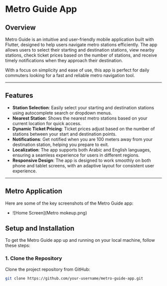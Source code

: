# Metro Guide App

## Overview
Metro Guide is an intuitive and user-friendly mobile application built with Flutter, designed to help users navigate metro stations efficiently. The app allows users to select their starting and destination stations, view nearby stations, check ticket prices based on the number of stations, and receive timely notifications when they approach their destination.

With a focus on simplicity and ease of use, this app is perfect for daily commuters looking for a fast and reliable metro navigation tool.

---

## Features

- **Station Selection**: Easily select your starting and destination stations using autocomplete search or dropdown menus.
- **Nearest Station**: Shows the nearest metro stations based on your current location for quick access.
- **Dynamic Ticket Pricing**: Ticket prices adjust based on the number of stations between your start and destination points.
- **Notifications**: Get notified when you are 100 meters away from your destination station, helping you prepare to exit.
- **Localization**: The app supports both Arabic and English languages, ensuring a seamless experience for users in different regions.
- **Responsive Design**: The app is designed to work smoothly on both phone and tablet screens, with an adaptive layout for consistent user experience.

---

## Metro Application 

Here are some of the key screenshots of the Metro Guide app:

   - ![Home Screen](Metro mokeup.png)



## Setup and Installation

To get the Metro Guide app up and running on your local machine, follow these steps:

### 1. Clone the Repository

Clone the project repository from GitHub:

```bash
git clone https://github.com/your-username/metro-guide-app.git
